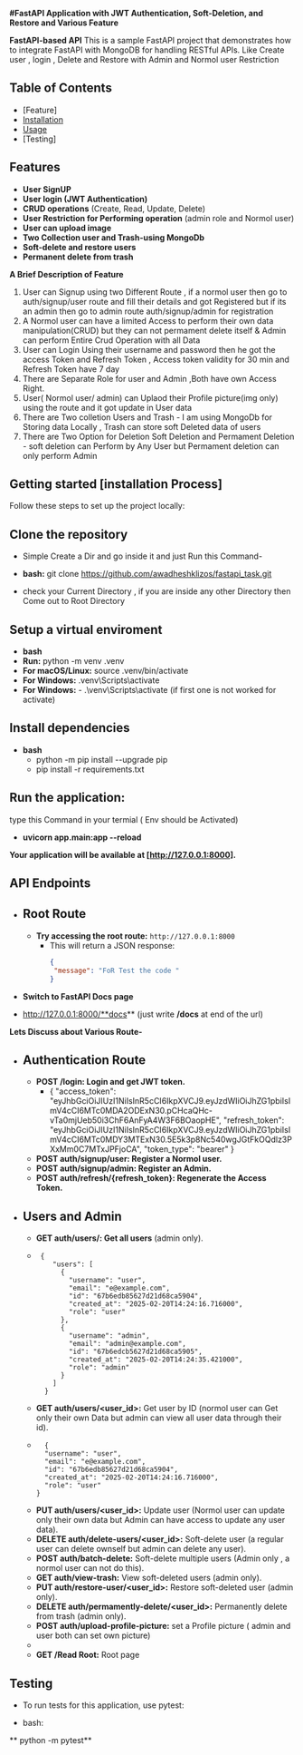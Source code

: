 **#FastAPI Application with JWT Authentication, Soft-Deletion, and Restore and Various Feature**

**FastAPI-based API** This is a sample FastAPI project that demonstrates how to integrate FastAPI with MongoDB for handling RESTful APIs. Like Create user , login , Delete and Restore with Admin and Normol user Restriction


  ## Table of Contents
- [Feature] 
- [Installation](#installation)
- [Usage](#usage)
- [Testing]

## Features

- **User SignUP**
- **User login (JWT Authentication)**
- **CRUD operations** (Create, Read, Update, Delete)
- **User Restriction for Performing operation** (admin role and Normol user)
- **User can upload image**
- **Two Collection user and Trash-using MongoDb**
- **Soft-delete and restore users**
- **Permanent delete from trash**

**A Brief Description of Feature**
  1. User can Signup using two Different Route ,  if a normol user then go to auth/signup/user route and fill their details and got Registered but if its an admin then go to admin route auth/signup/admin for registration
  2. A Normol user can have a limited Access to perform their own data manipulation(CRUD) but they can not permament delete itself & Admin can perform Entire Crud Operation with all Data
  3. User can Login Using their username and password then he got the access Token and Refresh Token , Access token validity for 30 min and Refresh Token have 7 day
  4. There are Separate Role for user and Admin ,Both have own Access Right.
  5. User( Normol user/ admin) can Uplaod their Profile picture(img only) using the route and it got update in User data
  6. There are Two colletion Users and Trash - I am using MongoDb for Storing data Locally , Trash can store soft Deleted data of users
  7. There are Two Option for Deletion Soft Deletion and Permament Deletion - soft deletion can Perform by Any User but Permament deletion can only perform Admin
     
  


## Getting started [installation Process]

Follow these steps to set up the project locally:

## Clone the repository
- Simple Create a Dir and go inside it and just Run this Command- 
- **bash:** git clone https://github.com/awadheshklizos/fastapi_task.git

- check your Current Directory , if you are inside any other Directory then Come out to Root Directory


## Setup a virtual enviroment

- **bash**
-  **Run:** python -m venv .venv
-  **For macOS/Linux:** source .venv/bin/activate
-  **For Windows:** .venv\Scripts\activate    
-  **For Windows:** - .\venv\Scripts\activate   (if first one is not worked for activate)
## Install dependencies

- **bash**
  - python -m pip install --upgrade pip
  - pip install -r requirements.txt

## Run the application:
type this Command in your termial ( Env should be Activated)
- **uvicorn app.main:app --reload** 

**Your application will be available at [http://127.0.0.1:8000].**

## API Endpoints

- ## Root Route

  - **Try accessing the root route:** `http://127.0.0.1:8000`
    - This will return a JSON response:
      ```json
      {
       "message": "FoR Test the code "
      }
      ```
- **Switch to FastAPI Docs page**
-   http://127.0.0.1:8000/**docs**   (just write **/docs** at end of the url)

**Lets Discuss about Various Route-**

- ## Authentication Route 
  - **POST /login: Login and get JWT token.**
    -   {
      "access_token": "eyJhbGciOiJIUzI1NiIsInR5cCI6IkpXVCJ9.eyJzdWIiOiJhZG1pbiIsImV4cCI6MTc0MDA2ODExN30.pCHcaQHc-vTa0mjUeb50i3ChF6AnFyA4W3F6BOaopHE",
      "refresh_token": "eyJhbGciOiJIUzI1NiIsInR5cCI6IkpXVCJ9.eyJzdWIiOiJhZG1pbiIsImV4cCI6MTc0MDY3MTExN30.5E5k3p8Nc540wgJGtFkOQdlz3PXxMm0C7MTxJPFjoCA",
      "token_type": "bearer"
    }
  - **POST auth/signup/user: Register a Normol user.**
  - **POST auth/signup/admin: Register an Admin.**
  - **POST auth/refresh/{refresh_token}: Regenerate the Access Token.**
  
- ## Users and Admin
  - **GET  auth/users/: Get all users** (admin only).
  -      {
            "users": [
              {
                "username": "user",
                "email": "e@example.com",
                "id": "67b6edb85627d21d68ca5904",
                "created_at": "2025-02-20T14:24:16.716000",
                "role": "user"
              },
              {
                "username": "admin",
                "email": "admin@example.com",
                "id": "67b6edcb5627d21d68ca5905",
                "created_at": "2025-02-20T14:24:35.421000",
                "role": "admin"
              }
            ]
          }
  - **GET auth/users/<user_id>:** Get user by ID (normol user can Get only their own Data but admin can view all user data through their id).
  -       {
          "username": "user",
          "email": "e@example.com",
          "id": "67b6edb85627d21d68ca5904",
          "created_at": "2025-02-20T14:24:16.716000",
          "role": "user"
        }
      
  - **PUT auth/users/<user_id>:** Update user (Normol user can update only their own data but Admin can have access to update any user data).
  - **DELETE auth/delete-users/<user_id>:** Soft-delete user (a regular user can delete ownself but admin can delete any user).
  - **POST auth/batch-delete:** Soft-delete multiple users (Admin only , a normol user can not do this).
  - **GET auth/view-trash:** View soft-deleted users (admin only).
  - **PUT auth/restore-user/<user_id>:** Restore soft-deleted user (admin only).
  - **DELETE auth/permamently-delete/<user_id>:** Permanently delete from trash (admin only).
  - **POST auth/upload-profile-picture:** set a Profile picture ( admin and user both can set own picture)
  - 
  - **GET /Read Root:** Root page


## Testing

- To run tests for this application, use pytest:

- bash:
  
**  python -m pytest**

